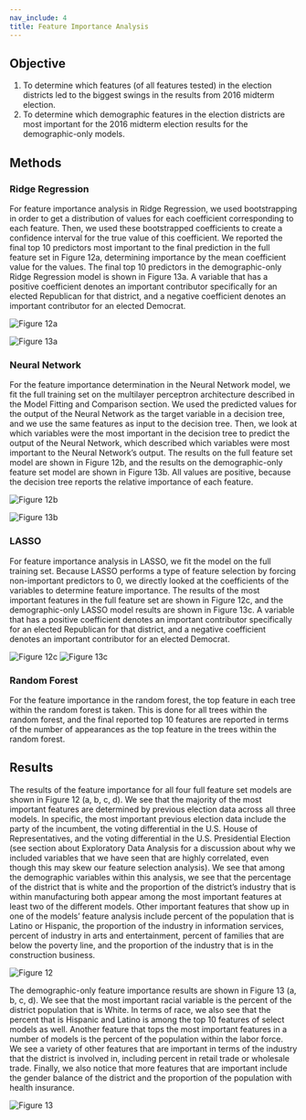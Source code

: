 ```yaml
---
nav_include: 4
title: Feature Importance Analysis
---
```

 
## Objective
 
1)	To determine which features (of all features tested) in the election districts led to the biggest swings in the results from 2016 midterm election.
2)	To determine which demographic features in the election districts are most important for the 2016 midterm election results for the demographic-only models.
 
## Methods
 
### Ridge Regression
 
For feature importance analysis in Ridge Regression, we used bootstrapping in order to get a distribution of values for each coefficient corresponding to each feature. Then, we used these bootstrapped coefficients to create a confidence interval for the true value of this coefficient. We reported the final top 10 predictors most important to the final prediction in the full feature set in Figure 12a, determining importance by the mean coefficient value for the values. The final top 10 predictors in the demographic-only Ridge Regression model is shown in Figure 13a. A variable that has a positive coefficient denotes an important contributor specifically for an elected Republican for that district, and a negative coefficient denotes an important contributor for an elected Democrat.

 ![Figure 12a](figures/12a.png)
 
  ![Figure 13a](figures/13a.png)
 
### Neural Network
 
For the feature importance determination in the Neural Network model, we fit the full training set on the multilayer perceptron architecture described in the Model Fitting and Comparison section. We used the predicted values for the output of the Neural Network as the target variable in a decision tree, and we use the same features as input to the decision tree. Then, we look at which variables were the most important in the decision tree to predict the output of the Neural Network, which described which variables were most important to the Neural Network’s output. The results on the full feature set model are shown in Figure 12b, and the results on the demographic-only feature set model are shown in Figure 13b. All values are positive, because the decision tree reports the relative importance of each feature.

 ![Figure 12b](figures/12b.png)
 
  ![Figure 13b](figures/13b.png)
 
### LASSO
 
For feature importance analysis in LASSO, we fit the model on the full training set. Because LASSO performs a type of feature selection by forcing non-important predictors to 0, we directly looked at the coefficients of the variables to determine feature importance. The results of the most important features in the full feature set are shown in Figure 12c, and the demographic-only LASSO model results are shown in Figure 13c. A variable that has a positive coefficient denotes an important contributor specifically for an elected Republican for that district, and a negative coefficient denotes an important contributor for an elected Democrat.

 ![Figure 12c](figures/12c.png)
  ![Figure 13c](figures/13c.png)

### Random Forest

For the feature importance in the random forest, the top feature in each tree within the random forest is taken. This is done for all trees within the random forest, and the final reported top 10 features are reported in terms of the number of appearances as the top feature in the trees within the random forest.
 
## Results
 
The results of the feature importance for all four full feature set models are shown in Figure 12 (a, b, c, d). We see that the majority of the most important features are determined by previous election data across all three models. In specific, the most important previous election data include the party of the incumbent, the voting differential in the U.S. House of Representatives, and the voting differential in the U.S. Presidential Election (see section about Exploratory Data Analysis for a discussion about why we included variables that we have seen that are highly correlated, even though this may skew our feature selection analysis). We see that among the demographic variables within this analysis, we see that the percentage of the district that is white and the proportion of the district’s industry that is within manufacturing both appear among the most important features at least two of the different models. Other important features that show up in one of the models’ feature analysis include percent of the population that is Latino or Hispanic, the proportion of the industry in information services, percent of industry in arts and entertainment, percent of families that are below the poverty line, and the proportion of the industry that is in the construction business.

 ![Figure 12](figures/12.png)
 
The demographic-only feature importance results are shown in Figure 13 (a, b, c, d). We see that the most important racial variable is the percent of the district population that is White. In terms of race, we also see that the percent that is Hispanic and Latino is among the top 10 features of select models as well. Another feature that tops the most important features in a number of models is the percent of the population within the labor force. We see a variety of other features that are important in terms of the industry that the district is involved in, including percent in retail trade or wholesale trade. Finally, we also notice that more features that are important include the gender balance of the district and the proportion of the population with health insurance.

 ![Figure 13](figures/13.png)
